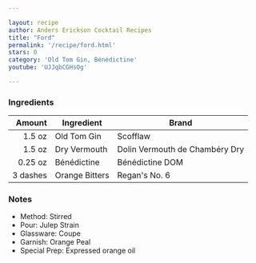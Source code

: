 ```yaml
---

layout: recipe
author: Anders Erickson Cocktail Recipes
title: "Ford"
permalink: '/recipe/ford.html'
stars: 0
category: 'Old Tom Gin, Bénédictine'
youtube: 'UJJqbCGHsOg'

---
```


### Ingredients

| Amount  | Ingredient               | Brand           |
| -------: | -------------- | ------------------------------ |
|   1.5 oz | Old Tom Gin    | Scofflaw                       |
|   1.5 oz | Dry Vermouth   | Dolin Vermouth de Chambéry Dry |
|  0.25 oz | Bénédictine    | Bénédictine DOM                |
| 3 dashes | Orange Bitters | Regan's No. 6                  |

### Notes

- Method: Stirred
- Pour: Julep Strain
- Glassware: Coupe
- Garnish: Orange Peal
- Special Prep: Expressed orange oil

